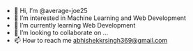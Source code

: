 - 👋 Hi, I’m @average-joe25
- 👀 I’m interested in Machine Learning and Web Development
- 🌱 I’m currently learning Web Development
- 💞️ I’m looking to collaborate on ...
- 📫 How to reach me abhishekkrsingh369@gmail.com

<!---
average-joe25/average-joe25 is a ✨ special ✨ repository because its `README.md` (this file) appears on your GitHub profile.
You can click the Preview link to take a look at your changes.
--->
